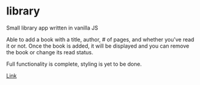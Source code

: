 # library
Small library app written in vanilla JS

Able to add a book with a title, author, # of pages, and whether you've read it or not. Once the book is added, it will be displayed and you can remove the book or change its read status.

Full functionality is complete, styling is yet to be done.

<a target="_blank" href="https://siudn.github.io/library/" rel="noopener noreferrer">Link</a>